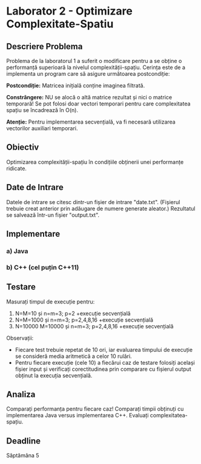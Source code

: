 # Laborator 2 - Optimizare Complexitate-Spatiu

## Descriere Problema

Problema de la laboratorul 1 a suferit o modificare pentru a se obține o performanță superioară la nivelul complexității-spațiu. Cerința este de a implementa un program care să asigure următoarea postcondiție:

**Postcondiție:** Matricea inițială conține imaginea filtrată.

**Constrângere:** NU se alocă o altă matrice rezultat și nici o matrice temporară! Se pot folosi doar vectori temporari pentru care complexitatea spațiu se încadrează în O(n).

**Atenție:** Pentru implementarea secvențială, va fi necesară utilizarea vectorilor auxiliari temporari.

## Obiectiv

Optimizarea complexității-spațiu în condițiile obținerii unei performanțe ridicate.

## Date de Intrare

Datele de intrare se citesc dintr-un fișier de intrare "date.txt". (Fișierul trebuie creat anterior prin adăugare de numere generate aleator.) Rezultatul se salvează într-un fișier "output.txt".

## Implementare

### a) Java

### b) C++ (cel puțin C++11)

## Testare

Masurați timpul de execuție pentru:

1. N=M=10 și n=m=3; p=2 +execuție secvențială
2. N=M=1000 și n=m=3; p=2,4,8,16 +execuție secvențială
3. N=10000 M=10000 și n=m=3; p=2,4,8,16 +execuție secvențială

Observații:

- Fiecare test trebuie repetat de 10 ori, iar evaluarea timpului de execuție se consideră media aritmetică a celor 10 rulări.
- Pentru fiecare execuție (cele 10) a fiecărui caz de testare folosiți același fișier input și verificați corectitudinea prin comparare cu fișierul output obținut la execuția secvențială.

## Analiza

Comparați performanța pentru fiecare caz! Comparați timpii obținuți cu implementarea Java versus implementarea C++. Evaluați complexitatea-spațiu.

## Deadline

Săptămâna 5

